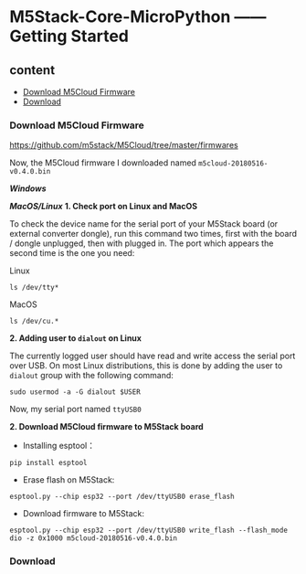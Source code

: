 # M5Stack-Core-MicroPython —— Getting Started

## content
- [Download M5Cloud Firmware](#Download-M5Cloud-Firmware)
- [Download](#Download)

### Download M5Cloud Firmware

https://github.com/m5stack/M5Cloud/tree/master/firmwares

Now, the M5Cloud firmware I downloaded named `m5cloud-20180516-v0.4.0.bin`

***Windows***



***MacOS/Linux***
**1. Check port on Linux and MacOS**

  To check the device name for the serial port of your M5Stack board (or external converter dongle), run this command two times, first with the board / dongle unplugged, then with plugged in. The port which appears the second time is the one you need:

  Linux

  ```
  ls /dev/tty*
  ```
  
  MacOS

  ```
  ls /dev/cu.*
  ```


**2. Adding user to `dialout` on Linux**

The currently logged user should have read and write access the serial port over USB. On most Linux distributions, this is done by adding the user to `dialout` group with the following command:

  ```
  sudo usermod -a -G dialout $USER
  ```
Now, my serial port named `ttyUSB0`

[^_^]:
    TODO: put a picture here


**2. Download M5Cloud firmware to M5Stack board**

* Installing esptool：
```
pip install esptool
```

* Erase flash on M5Stack:

```
esptool.py --chip esp32 --port /dev/ttyUSB0 erase_flash
```

* Download firmware to M5Stack: 

```
esptool.py --chip esp32 --port /dev/ttyUSB0 write_flash --flash_mode dio -z 0x1000 m5cloud-20180516-v0.4.0.bin
```

### Download